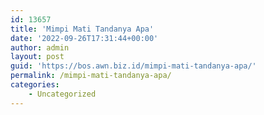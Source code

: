 ```yaml
---
id: 13657
title: 'Mimpi Mati Tandanya Apa'
date: '2022-09-26T17:31:44+00:00'
author: admin
layout: post
guid: 'https://bos.awn.biz.id/mimpi-mati-tandanya-apa/'
permalink: /mimpi-mati-tandanya-apa/
categories:
    - Uncategorized
---
```


